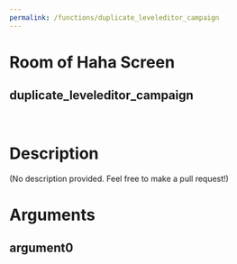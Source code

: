 ```yaml
---
permalink: /functions/duplicate_leveleditor_campaign
---
```

# Room of Haha Screen  
## duplicate_leveleditor_campaign  
&nbsp;  
# Description  
(No description provided. Feel free to make a pull request!) 
&nbsp;  
# Arguments
## argument0

&nbsp;  


